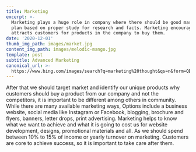 ```yaml
---
title: Marketing
excerpt: >-
  Marketing plays a huge role in company where there should be good marketing
  plan based on proper study for research and facts. Marketing encourages or
  attracts customers for products in the company to buy them.
date: '2020-12-01'
thumb_img_path: images/market.jpg
content_img_path: images/melodic-mango.jpg
template: post
subtitle: Advanced Marketing
canonical_url: >-
  https://www.bing.com/images/search?q=marketing%20thought&qs=n&form=QBIR&sp=-1&pq=marketing%20thought&sc=8-17&cvid=C3AC96D5CEE44F1BB57E608CB51B7BB4&first=1&tsc=ImageHoverTitle
---
```

After that we should target market and identify our unique products why customers should buy a product from our company and not the competitors, it is important to be different among others in community. While there are many available marketing ways, Options include a business website, social media like Instagram or Facebook, blogging, brochure and flyers, banners, letter drops, print advertising. 
Marketing helps to know what we want to achieve and what it is going to cost us for website development, designs, promotional materials and all. As we should spend between 10% to 15% of income or yearly turnover on marketing. Customers are core to achieve success, so it is important to take care after them.

